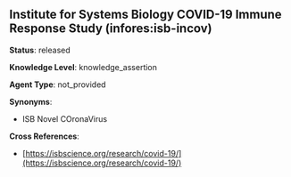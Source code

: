 [//]: # (DO NOT MANUALLY EDIT THIS FILE. IT IS GENERATED FROM A TEMPLATE.)

## Institute for Systems Biology COVID-19 Immune Response Study (infores:isb-incov)

**Status**: released
  
**Knowledge Level**: knowledge_assertion
  
**Agent Type**: not_provided

**Synonyms**:

- ISB Novel COronaVirus

**Cross References**:

- [https://isbscience.org/research/covid-19/](https://isbscience.org/research/covid-19/)

